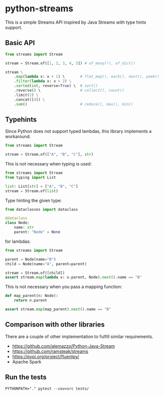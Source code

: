 # python-streams

This is a simple Streams API inspired by Java Streams with type hints support.

## Basic API

```python
from streams import Stream

stream = Stream.of([1, 2, 3, 4, 5]) # of_many(*), of_dict()

stream \
    .map(lambda x: x + 1) \       # flat_map(), each(), next(), peek()
    .filter(lambda x: x > 2) \
    .sorted(int, reverse=True) \  # sort()
    .reverse() \                  # collect(), count()
    .limit(2) \
    .concat([4]) \
    .sum()                        # reduce(), max(), min()
```
## Typehints

Since Python does not support typed lambdas, this library implements a workaround.

```python
from streams import Stream

stream = Stream.of(["A", "B", "C"], str)
```

This is not necessary when typing is used:

```python
from streams import Stream
from typing import List

list: List[str] = ["A", "B", "C"]
stream = Stream.of(list)
```

Type hinting the given type:

```python
from dataclasses import dataclass

@dataclass
class Node:
    name: str
    parent: "Node" = None
```

for lambdas:

```python
from streams import Stream

parent = Node(name="B")
child = Node(name="A", parent=parent)

stream = Stream.of([child])
assert stream.map(lambda x: x.parent, Node).next().name == "B"
```

This is not necessary when you pass a mapping function:
```python
def map_parent(n: Node):
    return n.parent

assert stream.map(map_parent).next().name == "B"
```



## Comparison with other libraries

There are a couple of other implementation to fulfill similar requirements.

- https://github.com/alemazzo/Python-Java-Stream
- https://github.com/ramsteak/streams
- https://pypi.org/project/fluentpy/
- Apache Spark

## Run the tests

```shell
PYTHONPATH="." pytest --cov=src tests/
```
